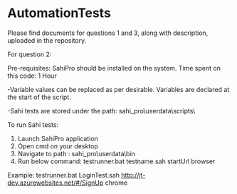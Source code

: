 # AutomationTests

Please find documents for questions 1 and 3, along with description, uploaded in the repository.

For question 2:

Pre-requisites: SahiPro should be installed on the system.
Time spent on this code: 1 Hour

-Variable values can be replaced as per desirable. Variables are declared at the start of the script.

-Sahi tests are stored under the path:
 sahi_pro\userdata\scripts\

To run Sahi tests:
1. Launch SahiPro application
2. Open cmd on your desktop
3. Navigate to path : sahi_pro\userdata\bin
4. Run below command: testrunner.bat testname.sah startUrl browser
  
  Example:
  testrunner.bat LoginTest.sah http://jt-dev.azurewebsites.net/#/SignUp chrome
